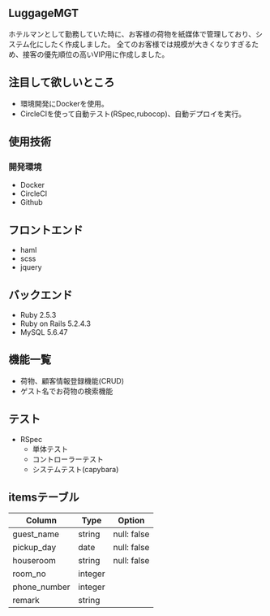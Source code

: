 ## LuggageMGT
ホテルマンとして勤務していた時に、お客様の荷物を紙媒体で管理しており、システム化にしたく作成しました。
全てのお客様では規模が大きくなりすぎるため、接客の優先順位の高いVIP用に作成しました。

## 注目して欲しいところ
- 環境開発にDockerを使用。
- CircleCIを使って自動テスト(RSpec,rubocop)、自動デプロイを実行。

## 使用技術
### 開発環境
- Docker
- CircleCI
- Github

## フロントエンド
- haml
- scss
- jquery

## バックエンド
- Ruby 2.5.3
- Ruby on Rails 5.2.4.3
- MySQL 5.6.47


## 機能一覧
- 荷物、顧客情報登録機能(CRUD)
- ゲスト名でお荷物の検索機能


## テスト
- RSpec
  - 単体テスト
  - コントローラーテスト
  - システムテスト(capybara)

## itemsテーブル
|Column|Type|Option|
|------|----|------|
|guest_name|string|null: false|
|pickup_day|date|null: false|
|houseroom|string|null: false|
|room_no|integer||
|phone_number|integer||
|remark|string||

